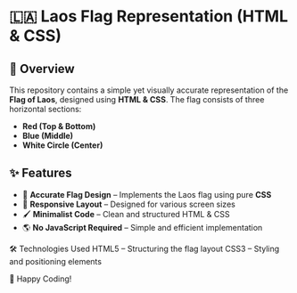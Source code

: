 # 🇱🇦 Laos Flag Representation (HTML & CSS)  

## 📖 Overview  
This repository contains a simple yet visually accurate representation of the **Flag of Laos**, designed using **HTML & CSS**. The flag consists of three horizontal sections:  
- **Red (Top & Bottom)**
- **Blue (Middle)**
- **White Circle (Center)**

## ✨ Features  
- 🎨 **Accurate Flag Design** – Implements the Laos flag using pure **CSS**
- 📱 **Responsive Layout** – Designed for various screen sizes  
- 🖌 **Minimalist Code** – Clean and structured HTML & CSS  
- 🌎 **No JavaScript Required** – Simple and efficient implementation

🛠 Technologies Used
HTML5 – Structuring the flag layout
CSS3 – Styling and positioning elements

🚀 Happy Coding!
